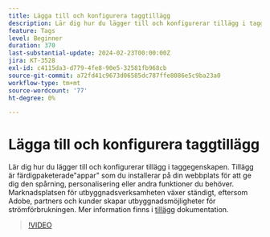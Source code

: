 ```yaml
---
title: Lägga till och konfigurera taggtillägg
description: Lär dig hur du lägger till och konfigurerar tillägg i taggegenskapen.
feature: Tags
level: Beginner
duration: 370
last-substantial-update: 2024-02-23T00:00:00Z
jira: KT-3528
exl-id: c4115da3-d779-4fe8-90e5-32581fb968cb
source-git-commit: a72fd41c9673d06585dc787ffe8086e5c9ba23a0
workflow-type: tm+mt
source-wordcount: '77'
ht-degree: 0%

---
```


# Lägga till och konfigurera taggtillägg

Lär dig hur du lägger till och konfigurerar tillägg i taggegenskapen. Tillägg är färdigpaketerade&quot;appar&quot; som du installerar på din webbplats för att ge dig den spårning, personalisering eller andra funktioner du behöver. Marknadsplatsen för utbyggnadsverksamheten växer ständigt, eftersom Adobe, partners och kunder skapar utbyggnadsmöjligheter för strömförbrukningen. Mer information finns i [tillägg](https://experienceleague.adobe.com/docs/experience-platform/tags/ui/extensions/overview.html) dokumentation.

>[!VIDEO](https://video.tv.adobe.com/v/28732/?learn=on)
